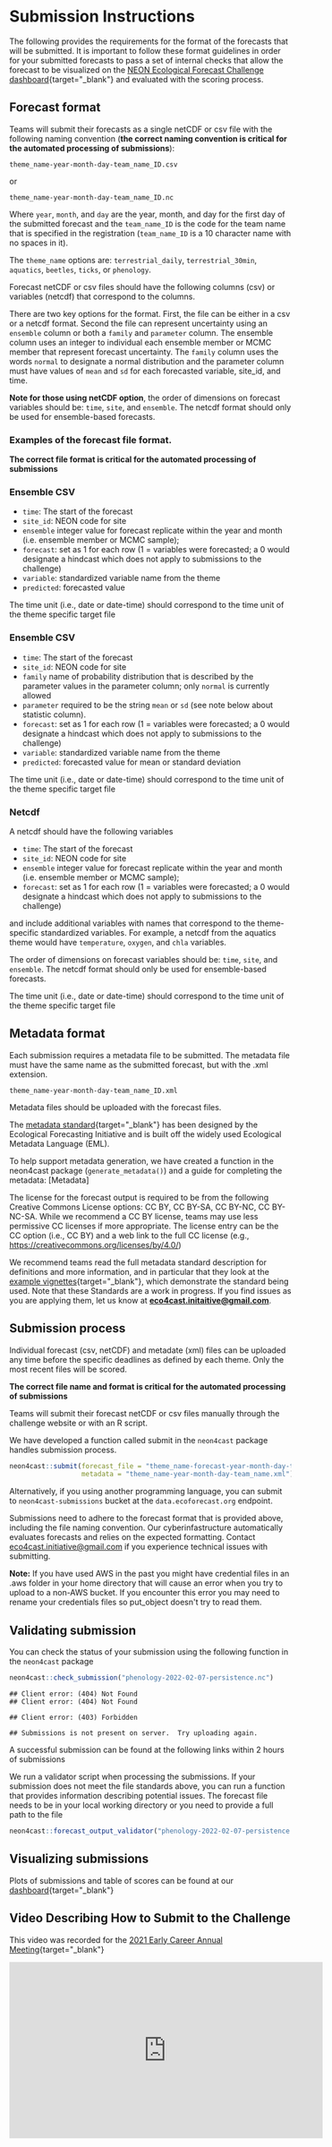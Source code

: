 # Submission Instructions

The following provides the requirements for the format of the forecasts that will be submitted. It is important to follow these format guidelines in order for your submitted forecasts to pass a set of internal checks that allow the forecast to be visualized on the [NEON Ecological Forecast Challenge dashboard](http://shiny.ecoforecast.org/){target="_blank"} and evaluated with the scoring process.


## Forecast format

Teams will submit their forecasts as a single netCDF or csv file with the following naming convention (**the correct naming convention is critical for the automated processing of submissions**):

`theme_name-year-month-day-team_name_ID.csv`

or

`theme_name-year-month-day-team_name_ID.nc`

Where `year`, `month`, and `day` are the year, month, and day for the first day of the submitted forecast and the `team_name_ID` is the code for the team name that is specified in the registration (`team_name_ID` is a 10 character name with no spaces in it). 

The `theme_name` options are: `terrestrial_daily`, `terrestrial_30min`, `aquatics`, `beetles`, `ticks`, or `phenology`. 

Forecast netCDF or csv files should have the following columns (csv) or variables (netcdf) that correspond to the columns.

There are two key options for the format.  First, the file can be either in a csv or a netcdf format. Second the file can represent uncertainty using an `ensemble` column or both a `family` and `parameter` column.  The ensemble column uses an integer to individual each ensemble member or MCMC member that represent forecast uncertainty.  The `family` column uses the words `normal` to designate a normal distribution and the parameter column must have values of `mean` and `sd` for each forecasted variable, site_id, and time.

**Note for those using netCDF option**, the order of dimensions on forecast variables should be: `time`, `site`, and `ensemble`.  The netcdf format should only be used for ensemble-based forecasts.

### Examples of the forecast file format. 

**The correct file format is critical for the automated processing of submissions**

### Ensemble CSV

- `time`: The start of the forecast
- `site_id`: NEON code for site
- `ensemble` integer value for forecast replicate within the year and month (i.e. ensemble member or MCMC sample);
- `forecast`: set as 1 for each row (1 = variables were forecasted; a 0 would designate a hindcast which does not apply to submissions to the challenge)
- `variable`: standardized variable name from the theme
- `predicted`: forecasted value

The time unit (i.e., date or date-time) should correspond to the time unit of the theme specific target file

### Ensemble CSV

- `time`: The start of the forecast
- `site_id`: NEON code for site
- `family` name of probability distribution that is described by the parameter values in the parameter column; only `normal` is currently allowed
- `parameter` required to be the string `mean` or `sd` (see note below about statistic column).     
- `forecast`: set as 1 for each row (1 = variables were forecasted; a 0 would designate a hindcast which does not apply to submissions to the challenge)
- `variable`: standardized variable name from the theme
- `predicted`: forecasted value for mean or standard deviation

The time unit (i.e., date or date-time) should correspond to the time unit of the theme specific target file

### Netcdf

A netcdf should have the following variables 

- `time`: The start of the forecast
- `site_id`: NEON code for site
- `ensemble` integer value for forecast replicate within the year and month (i.e. ensemble member or MCMC sample);
- `forecast`: set as 1 for each row (1 = variables were forecasted; a 0 would designate a hindcast which does not apply to submissions to the challenge)

and include additional variables with names that correspond to the theme-specific standardized variables.  For example, a netcdf from the aquatics theme would have `temperature`, `oxygen`, and `chla` variables.  

The order of dimensions on forecast variables should be: `time`, `site`, and `ensemble`.  The netcdf format should only be used for ensemble-based forecasts.

The time unit (i.e., date or date-time) should correspond to the time unit of the theme specific target file

## Metadata format

Each submission requires a metadata file to be submitted. The metadata file must have the same name as the submitted forecast, but with the .xml extension.  

`theme_name-year-month-day-team_name_ID.xml`

Metadata files should be uploaded with the forecast files.

The [metadata standard](https://github.com/eco4cast/EFIstandards){target="_blank"}  has been designed by the Ecological Forecasting Initiative and is built off the widely used Ecological Metadata Language (EML).

To help support metadata generation, we have created a function in the neon4cast package (`generate_metadata()`) and a guide for completing the metadata: [Metadata]

The license for the forecast output is required to be from the following Creative Commons License options: CC BY, CC BY-SA, CC BY-NC, CC BY-NC-SA. While we recommend a CC BY license, teams may use less permissive CC licenses if more appropriate. The license entry can be the CC option (i.e., CC BY) and a web link to the full CC license (e.g., https://creativecommons.org/licenses/by/4.0/)

We recommend teams read the full metadata standard description for definitions and more information, and in particular that they look at the [example vignettes](https://github.com/eco4cast/EFIstandards/tree/master/vignettes){target="_blank"}, which demonstrate the standard being used. Note that these Standards are a work in progress. If you find issues as you are applying them, let us know at **eco4cast.initaitive@gmail.com**.

## Submission process

Individual forecast (csv, netCDF) and metadate (xml) files can be uploaded any time before the specific deadlines as defined by each theme. Only the most recent files will be scored. 

**The correct file name and format is critical for the automated processing of submissions**

Teams will submit their forecast netCDF or csv files manually through the challenge website or with an R script. 

We have developed a function called submit in the `neon4cast` package handles submission process.


```r
neon4cast::submit(forecast_file = "theme_name-forecast-year-month-day-team_name.csv",
                  metadata = "theme_name-year-month-day-team_name.xml")
```

Alternatively, if you using another programming language, you can submit to `neon4cast-submissions` bucket at the `data.ecoforecast.org` endpoint.

Submissions need to adhere to the forecast format that is provided above, including the file naming convention. Our cyberinfastructure automatically evaluates forecasts and relies on the expected formatting. Contact eco4cast.initiative@gmail.com if you experience technical issues with submitting.

**Note:** If you have used AWS in the past you might have credential files in an .aws folder in your home directory that will cause an error when you try to upload to a non-AWS bucket. If you encounter this error you may need to rename your credentials files so put_object doesn't try to read them.

## Validating submission

You can check the status of your submission using the following function in the `neon4cast` package


```r
neon4cast::check_submission("phenology-2022-02-07-persistence.nc")
```

```
## Client error: (404) Not Found
## Client error: (404) Not Found
```

```
## Client error: (403) Forbidden
```

```
## Submissions is not present on server.  Try uploading again.
```

A successful submission can be found at the following links within 2 hours of submissions

We run a validator script when processing the submissions. If your submission does not meet the file standards above, you can run a function that provides information describing potential issues.  The forecast file needs to be in your local working directory or you need to provide a full path to the file


```r
neon4cast::forecast_output_validator("phenology-2022-02-07-persistence.nc")
```

## Visualizing submissions

Plots of submissions and table of scores can be found at our [dashboard](https://shiny3.ecoforecast.org){target="_blank"} 

## Video Describing How to Submit to the Challenge

This video was recorded for the [2021 Early Career Annual Meeting](https://ecoforecast.org/ecological-forecasting-early-career-annual-meeting/){target="_blank"}

<iframe width="560" height="315" src="https://www.youtube.com/embed/S8x5rLtltDU" title="YouTube video player" frameborder="0" allow="accelerometer; autoplay; clipboard-write; encrypted-media; gyroscope; picture-in-picture" allowfullscreen></iframe>
